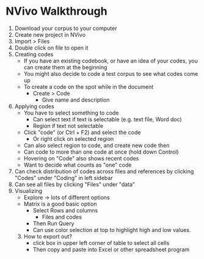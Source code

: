 # NVivo Walkthrough
1. Download your corpus to your computer
2. Create new project in NVivo
3. Import > Files
4. Double click on file to open it
5. Creating codes
	- If you have an existing codebook, or have an idea of your codes, you can create them at the beginning
	- You might also decide to code a test corpus to see what codes come up
	- To create a code on the spot while in the document
		- Create > Code
			- Give name and description
6. Applying codes
	- You have to select something to code
		- Can select text if text is selectable (e.g. text file, Word doc)
		- Region if text not selectable
	- Click "code" (or Ctrl + F2) and select the code
		- Or right click on selected region
	- Can also select region to code, and create new code then
	- Can code to more than one code at once (hold down Control)
	- Hovering on "Code" also shows recent codes
	- Want to decide what counts as "one" code
7. Can check distribution of codes across files and references by clicking "Codes" under "Coding" in left sidebar
8. Can see all files by clicking "Files" under "data"
9. Visualizing
	- Explore → lots of different options
	- Matrix is a good basic option
		- Select Rows and columns
			- Files and codes
		- Then Run Query
		- Can use color selection at top to highlight high and low values.
	3. How to export out?
		- click box in upper left corner of table to select all cells
		- Then copy and paste into Excel or other spreadsheet program
